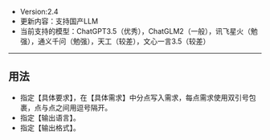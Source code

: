 - Version:2.4
- 更新内容：支持国产LLM
- 当前支持的模型：ChatGPT3.5（优秀），ChatGLM2（一般），讯飞星火（勉强），通义千问（勉强），天工（较差），文心一言3.5（较差）

---

## 用法

- 指定【具体要求】，在【具体需求】中分点写入需求，每点需求使用双引号包裹，点与点之间用逗号隔开。
- 指定【输出语言】。
- 指定【输出格式】。
